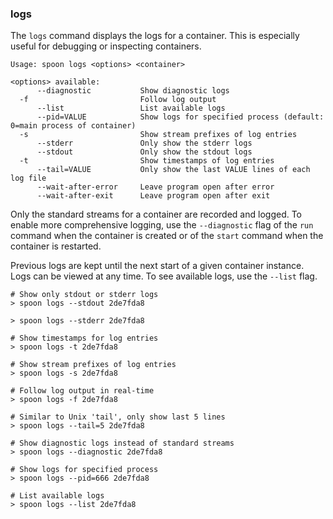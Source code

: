 ### logs

The `logs` command displays the logs for a container. This is especially useful for debugging or inspecting containers. 

```
Usage: spoon logs <options> <container>

<options> available:
      --diagnostic           Show diagnostic logs
  -f                         Follow log output
      --list                 List available logs
      --pid=VALUE            Show logs for specified process (default: 0=main process of container)
  -s                         Show stream prefixes of log entries
      --stderr               Only show the stderr logs
      --stdout               Only show the stdout logs
  -t                         Show timestamps of log entries
      --tail=VALUE           Only show the last VALUE lines of each log file
      --wait-after-error     Leave program open after error
      --wait-after-exit      Leave program open after exit
```

Only the standard streams for a container are recorded and logged. To enable more comprehensive logging, use the `--diagnostic` flag of the `run` command when the container is created or of the `start` command when the container is restarted. 

Previous logs are kept until the next start of a given container instance. Logs can be viewed at any time. To see available logs, use the `--list` flag. 

```
# Show only stdout or stderr logs
> spoon logs --stdout 2de7fda8

> spoon logs --stderr 2de7fda8

# Show timestamps for log entries
> spoon logs -t 2de7fda8

# Show stream prefixes of log entries
> spoon logs -s 2de7fda8

# Follow log output in real-time
> spoon logs -f 2de7fda8

# Similar to Unix 'tail', only show last 5 lines
> spoon logs --tail=5 2de7fda8

# Show diagnostic logs instead of standard streams
> spoon logs --diagnostic 2de7fda8

# Show logs for specified process
> spoon logs --pid=666 2de7fda8

# List available logs
> spoon logs --list 2de7fda8
```
